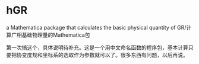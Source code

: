 # hGR
a Mathematica package that calculates the basic physical quantity of GR/计算广相基础物理量的Mathematica包

第一次搞这个，具体说明待补充。这是一个用中文命名函数的程序包，基本计算只要把协变度规和坐标系的选取作为参数就可以了。很多东西有问题，以后再说。
